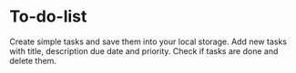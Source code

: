 # To-do-list
Create simple tasks and save them into your local storage. Add new tasks with title, description due date and priority. Check if tasks are done and delete them.
